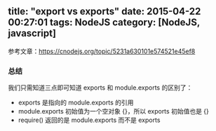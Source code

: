 title: "export vs exports"
date: 2015-04-22 00:27:01
tags: NodeJS
category: [NodeJS, javascript]
---

参考文章：https://cnodejs.org/topic/5231a630101e574521e45ef8

### 总结

我们只需知道三点即可知道 exports 和 module.exports 的区别了：

* exports 是指向的 module.exports 的引用
* module.exports 初始值为一个空对象 {}，所以 exports 初始值也是 {}
* require() 返回的是 module.exports 而不是 exports